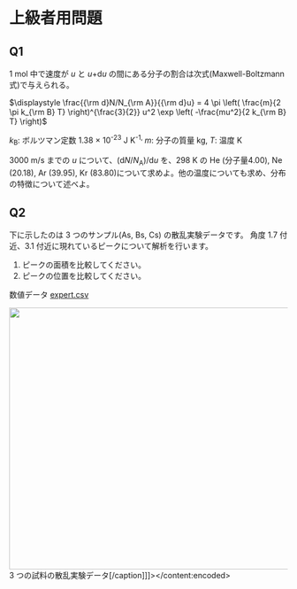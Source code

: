 # 上級者用問題

## Q1

1 mol 中で速度が <em>u</em> と <em>u</em>+d<em>u</em> の間にある分子の割合は次式(Maxwell-Boltzmann式)で与えられる。

$\displaystyle \frac{{\rm d}N/N_{\rm A}}{{\rm d}u}  = 4 \pi \left( \frac{m}{2 \pi k_{\rm B} T} \right)^{\frac{3}{2}} u^2 \exp \left( -\frac{mu^2}{2 k_{\rm B} T} \right)$

<em>k</em><sub>B</sub>: ボルツマン定数 1.38 × 10<sup>-23</sup> J K<sup>-1, 
</sup><em>m</em>: 分子の質量 kg, 
<em>T</em>: 温度 K

3000 m/s までの <em>u</em> について、(d<em>N</em>/<em>N</em><sub>A</sub>)/d<em>u</em> を、298 K の He (分子量4.00), Ne (20.18), Ar (39.95), Kr (83.80)について求めよ。他の温度についても求め、分布の特徴について述べよ。

## Q2
下に示したのは 3 つのサンプル(As, Bs, Cs) の散乱実験データです。
角度 1.7 付近、3.1 付近に現れているピークについて解析を行います。
1) ピークの面積を比較してください。
2) ピークの位置を比較してください。

数値データ <a href="http://science.shinshu-u.ac.jp/~tiiyama/wp-content/uploads/2012/10/expert.csv">expert.csv</a>

<img class="size-full wp-image-5546" title="exp2" src="http://science.shinshu-u.ac.jp/~tiiyama/wp-content/uploads/2012/10/exp2.jpg" alt="" width="568" height="473" /></a> 3 つの試料の散乱実験データ[/caption]]]></content:encoded>
